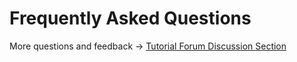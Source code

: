 # Frequently Asked Questions

More questions and feedback -> [Tutorial Forum Discussion Section](https://forum.d2learn.org/category/20)
